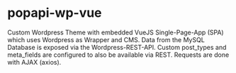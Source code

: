 # popapi-wp-vue

Custom Wordpress Theme with embedded VueJS Single-Page-App (SPA) which uses Wordpress as Wrapper and CMS. 
Data from the MySQL Database is exposed via the Wordpress-REST-API.
Custom post_types and meta_fields are configured to also be available via REST.
Requests are done with AJAX (axios).
